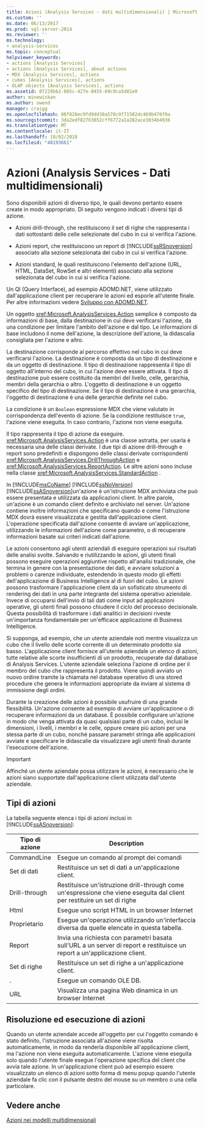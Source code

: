 ```yaml
---
title: Azioni (Analysis Services - dati multidimensionali) | Microsoft Docs
ms.custom: ''
ms.date: 06/13/2017
ms.prod: sql-server-2014
ms.reviewer: ''
ms.technology:
- analysis-services
ms.topic: conceptual
helpviewer_keywords:
- actions [Analysis Services]
- actions [Analysis Services], about actions
- MDX [Analysis Services], actions
- cubes [Analysis Services], actions
- OLAP objects [Analysis Services], actions
ms.assetid: 07229bb2-805c-427e-8455-69c9ca5d01e0
author: minewiskan
ms.author: owend
manager: craigg
ms.openlocfilehash: 08f820ec9fd9dd38a578c9f71502dc469b476f0a
ms.sourcegitcommit: 3da2edf82763852cff6772a1a282ace3034b4936
ms.translationtype: MT
ms.contentlocale: it-IT
ms.lasthandoff: 10/02/2018
ms.locfileid: "48193661"
---
```

# <a name="actions-analysis-services---multidimensional-data"></a>Azioni (Analysis Services - Dati multidimensionali)
  Sono disponibili azioni di diverso tipo, le quali devono pertanto essere create in modo appropriato. Di seguito vengono indicati i diversi tipi di azione.  
  
-   Azioni drill-through, che restituiscono il set di righe che rappresenta i dati sottostanti delle celle selezionate del cubo in cui si verifica l'azione.  
  
-   Azioni report, che restituiscono un report di [!INCLUDE[ssRSnoversion](../../includes/ssrsnoversion-md.md)] associato alla sezione selezionata del cubo in cui si verifica l'azione.  
  
-   Azioni standard, le quali restituiscono l'elemento dell'azione (URL, HTML, DataSet, RowSet e altri elementi) associato alla sezione selezionata del cubo in cui si verifica l'azione.  
  
 Un QI (Query Interface), ad esempio ADOMD.NET, viene utilizzato dall'applicazione client per recuperare le azioni ed esporle all'utente finale. Per altre informazioni vedere [Sviluppo con ADOMD.NET](adomd-net/developing-with-adomd-net.md).  
  
 Un oggetto <xref:Microsoft.AnalysisServices.Action> semplice è composto da informazioni di base, dalla destinazione in cui deve verificarsi l'azione, da una condizione per limitare l'ambito dell'azione e dal tipo. Le informazioni di base includono il nome dell'azione, la descrizione dell'azione, la didascalia consigliata per l'azione e altro.  
  
 La destinazione corrisponde al percorso effettivo nel cubo in cui deve verificarsi l'azione. La destinazione è composta da un tipo di destinazione e da un oggetto di destinazione. Il tipo di destinazione rappresenta il tipo di oggetto all'interno del cubo, in cui l'azione deve essere attivata. Il tipo di destinazione può essere costituito da membri del livello, celle, gerarchia, membri della gerarchia o altro. L'oggetto di destinazione è un oggetto specifico del tipo di destinazione. Se il tipo di destinazione è una gerarchia, l'oggetto di destinazione è una delle gerarchie definite nel cubo.  
  
 La condizione è un `Boolean` espressione MDX che viene valutato in corrispondenza dell'evento di azione. Se la condizione restituisce `true`, l'azione viene eseguita. In caso contrario, l'azione non viene eseguita.  
  
 Il tipo rappresenta il tipo di azione da eseguire. <xref:Microsoft.AnalysisServices.Action> è una classe astratta, per usarla è necessaria una delle classi derivate. I due tipi di azione drill-through e report sono predefiniti e dispongono delle classi derivate corrispondenti <xref:Microsoft.AnalysisServices.DrillThroughAction> e <xref:Microsoft.AnalysisServices.ReportAction>. Le altre azioni sono incluse nella classe <xref:Microsoft.AnalysisServices.StandardAction> .  
  
 In [!INCLUDE[msCoName](../../includes/msconame-md.md)] [!INCLUDE[ssNoVersion](../../includes/ssnoversion-md.md)] [!INCLUDE[ssASnoversion](../../includes/ssasnoversion-md.md)]un'azione è un'istruzione MDX archiviata che può essere presentata e utilizzata da applicazioni client. In altre parole, un'azione è un comando client definito e archiviato nel server. Un'azione contiene inoltre informazioni che specificano quando e come l'istruzione MDX dovrà essere visualizzata e gestita dall'applicazione client. L'operazione specificata dall'azione consente di avviare un'applicazione, utilizzando le informazioni dell'azione come parametro, o di recuperare informazioni basate sui criteri indicati dall'azione.  
  
 Le azioni consentono agli utenti aziendali di eseguire operazioni sui risultati delle analisi svolte. Salvando e riutilizzando le azioni, gli utenti finali possono eseguire operazioni aggiuntive rispetto all'analisi tradizionale, che termina in genere con la presentazione dei dati, e avviare soluzioni a problemi o carenze individuate, estendendo in questo modo gli effetti dell'applicazione di Business Intelligence al di fuori del cubo. Le azioni possono trasformare l'applicazione client da un sofisticato strumento di rendering dei dati in una parte integrante del sistema operativo aziendale. Invece di occuparsi dell'invio di tali dati come input ad applicazioni operative, gli utenti finali possono chiudere il ciclo del processo decisionale. Questa possibilità di trasformare i dati analitici in decisioni riveste un'importanza fondamentale per un'efficace applicazione di Business Intelligence.  
  
 Si supponga, ad esempio, che un utente aziendale noti mentre visualizza un cubo che il livello delle scorte corrente di un determinato prodotto sia basso. L'applicazione client fornisce all'utente aziendale un elenco di azioni, tutte relative alle scorte insufficienti di un prodotto, recuperate dal database di Analysis Services. L'utente aziendale seleziona l'azione di ordine per il membro del cubo che rappresenta il prodotto. Viene quindi avviato un nuovo ordine tramite la chiamata nel database operativo di una stored procedure che genera le informazioni appropriate da inviare al sistema di immissione degli ordini.  
  
 Durante la creazione delle azioni è possibile usufruire di una grande flessibilità. Un'azione consente ad esempio di avviare un'applicazione o di recuperare informazioni da un database. È possibile configurare un'azione in modo che venga attivata da quasi qualsiasi parte di un cubo, inclusi le dimensioni, i livelli, i membri e le celle, oppure creare più azioni per una stessa parte di un cubo, nonché passare parametri stringa alle applicazioni avviate e specificare le didascalie da visualizzare agli utenti finali durante l'esecuzione dell'azione.  
  
> [!IMPORTANT]  
>  Affinché un utente aziendale possa utilizzare le azioni, è necessario che le azioni siano supportate dall'applicazione client utilizzata dall'utente aziendale.  
  
## <a name="types-of-actions"></a>Tipi di azioni  
 La tabella seguente elenca i tipi di azioni inclusi in [!INCLUDE[ssASnoversion](../../includes/ssasnoversion-md.md)]:  
  
|Tipo di azione|Description|  
|-----------------|-----------------|  
|CommandLine|Esegue un comando al prompt dei comandi|  
|Set di dati|Restituisce un set di dati a un'applicazione client.|  
|Drill-through|Restituisce un'istruzione drill-through come un'espressione che viene eseguita dal client per restituire un set di righe|  
|Html|Esegue uno script HTML in un browser Internet|  
|Proprietario|Esegue un'operazione utilizzando un'interfaccia diversa da quelle elencate in questa tabella.|  
|Report|Invia una richiesta con parametri basata sull'URL a un server di report e restituisce un report a un'applicazione client.|  
|Set di righe|Restituisce un set di righe a un'applicazione client.|  
|.|Esegue un comando OLE DB.|  
|URL|Visualizza una pagina Web dinamica in un browser Internet|  
  
## <a name="resolving-and-executing-actions"></a>Risoluzione ed esecuzione di azioni  
 Quando un utente aziendale accede all'oggetto per cui l'oggetto comando è stato definito, l'istruzione associata all'azione viene risolta automaticamente, in modo da renderla disponibile all'applicazione client, ma l'azione non viene eseguita automaticamente. L'azione viene eseguita solo quando l'utente finale esegue l'operazione specifica del client che avvia tale azione. In un'applicazione client può ad esempio essere visualizzato un elenco di azioni sotto forma di menu popup quando l'utente aziendale fa clic con il pulsante destro del mouse su un membro o una cella particolare.  
  
## <a name="see-also"></a>Vedere anche  
 [Azioni nei modelli multidimensionali](actions-in-multidimensional-models.md)  
  
  
